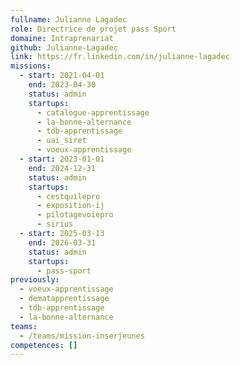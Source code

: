 ```yaml
---
fullname: Julianne Lagadec
role: Directrice de projet pass Sport
domaine: Intraprenariat
github: Julianne-Lagadec
link: https://fr.linkedin.com/in/julianne-lagadec
missions:
  - start: 2021-04-01
    end: 2023-04-30
    status: admin
    startups:
      - catalogue-apprentissage
      - la-bonne-alternance
      - tdb-apprentissage
      - uai_siret
      - voeux-apprentissage
  - start: 2023-01-01
    end: 2024-12-31
    status: admin
    startups:
      - cestquilepro
      - exposition-ij
      - pilotagevoiepro
      - sirius
  - start: 2025-03-13
    end: 2026-03-31
    status: admin
    startups:
      - pass-sport
previously:
  - voeux-apprentissage
  - dematapprentissage
  - tdb-apprentissage
  - la-bonne-alternance
teams:
  - /teams/mission-inserjeunes
competences: []
---
```

